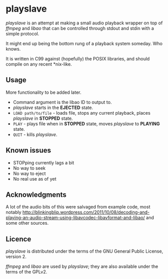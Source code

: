 playslave
=========

*playslave* is an attempt at making a small audio playback wrapper on top of *ffmpeg* and *libao* that can be controlled through stdout and stdin with a simple protocol.

It might end up being the bottom rung of a playback system someday.  Who knows.

It is written in C99 against (hopefully) the POSIX libraries, and should compile on any recent *nix-like.

Usage
-----

More functionality to be added later.

- Command argument is the libao ID to output to.
- *playslave* starts in the **EJECTED** state.
- `LOAD path/to/file` - loads file, stops any current playback, places *playslave* in **STOPPED** state.
- `PLAY` - plays file when in **STOPPED** state, moves *playslave* to **PLAYING** state.
- `QUIT` - kills *playslave*.

Known issues
------------

- STOPping currently lags a bit
- No way to seek
- No way to eject
- No real use as of yet

Acknowledgments
---------------

A lot of the audio bits of this were salvaged from example code, most notably
http://blinkingblip.wordpress.com/2011/10/08/decoding-and-playing-an-audio-stream-using-libavcodec-libavformat-and-libao/
and some other sources.

Licence
-------

*playslave* is distributed under the terms of the GNU General Public License, version 2.

*ffmpeg* and *libao* are used by *playslave*; they are also available under the terms of the GPLv2.

